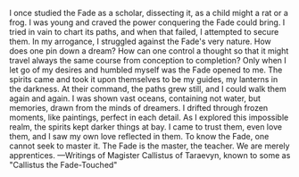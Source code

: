 I once studied the Fade as a scholar, dissecting it, as a child might a rat or a frog. I was young and craved the power conquering the Fade could bring. I tried in vain to chart its paths, and when that failed, I attempted to secure them. In my arrogance, I struggled against the Fade's very nature. How does one pin down a dream? How can one control a thought so that it might travel always the same course from conception to completion?
Only when I let go of my desires and humbled myself was the Fade opened to me. The spirits came and took it upon themselves to be my guides, my lanterns in the darkness. At their command, the paths grew still, and I could walk them again and again. I was shown vast oceans, containing not water, but memories, drawn from the minds of dreamers. I drifted through frozen moments, like paintings, perfect in each detail. As I explored this impossible realm, the spirits kept darker things at bay. I came to trust them, even love them, and I saw my own love reflected in them.
To know the Fade, one cannot seek to master it. The Fade is the master, the teacher. We are merely apprentices.
—Writings of Magister Callistus of Taraevyn, known to some as "Callistus the Fade-Touched"
